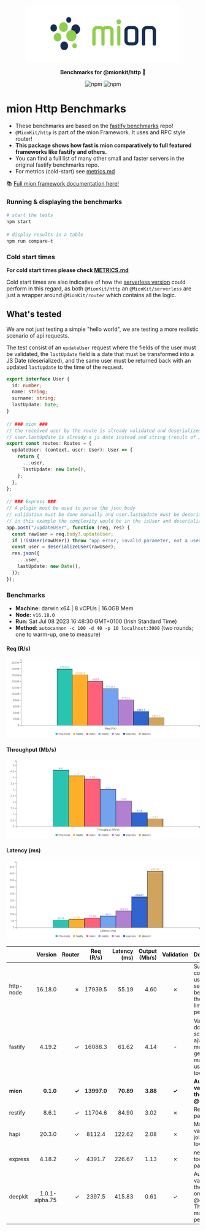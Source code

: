 <p align="center">
  <picture>
    <source media="(prefers-color-scheme: dark)" srcset="./assets/public/logo-dark.svg?raw=true">
    <source media="(prefers-color-scheme: light)" srcset="./assets/public/logo.svg?raw=true">
    <img alt='mion, a mikro kit for Typescript Serverless APIs' src='./assets/public/logo.svg?raw=true' width="403" height="150">
  </picture>
</p>

<p align="center">
  <strong>Benchmarks for  @mionkit/http 🚀</strong><br/>
</p>

<p align=center>
  <img src="https://img.shields.io/badge/code_style-prettier-ff69b4.svg?style=flat-square&maxAge=99999999" alt="npm"  style="max-width:100%;">
  <img src="https://img.shields.io/badge/license-MIT-97ca00.svg?style=flat-square&maxAge=99999999" alt="npm"  style="max-width:100%;">
</p>

# mion Http Benchmarks

- These benchmarks are based on the [fastify benchmarks](https://github.com/fastify/benchmarks) repo!
- `@MionKit/http` is part of the mion Framework. It uses and RPC style router!
- **This package shows how fast is mion comparatively to full featured frameworks like fastify and others.**
- You can find a full list of many other small and faster servers in the original fastify benchmarks repo.
- For metrics (cold-start) see [metrics.md](./METRICS.md)

📚 [Full mion framework documentation here!](https://github.com/MionKit/mion)

### Running & displaying the benchmarks

```sh
# start the tests
npm start

# display results in a table
npm run compare-t
```

### Cold start times

**For cold start times please check [METRICS.md](METRICS.md)**

Cold start times are also indicative of how the [serverless version](https://github.com/MionKit/mion/tree/master/packages/serverless) could perform in this regard, as both `@MionKit/http` an `@MionKit/serverless` are just a wrapper around `@MionKit/router` which contains all the logic.

## What's tested

We are not just testing a simple "hello world", we are testing a more realistic scenario of api requests.

The test consist of an `updateUser` request where the fields of the user must be validated, the `lastUpdate` field is a date that must be transformed into a JS Date (deserialized), and the same user must be returned back with an updated `lastUpdate` to the time of the request.

```ts
export interface User {
  id: number;
  name: string;
  surname: string;
  lastUpdate: Date;
}

// ### mion ###
// the received user by the route is already validated and deserialized
// user.lastUpdate is already a js date instead and string (result of JSON.parse)
export const routes: Routes = {
  updateUser: (context, user: User): User => {
    return {
      ...user,
      lastUpdate: new Date(),
    };
  },
};

// ### Express ###
// A plugin must be used to parse the json body
// validation must be done manually and user.lastUpdate must be deserialized manually into a date
// in this example the complexity would be in the isUser and deserializeUser functions (check src code fo that)
app.post("/updateUser", function (req, res) {
  const rawUser = req.body?.updateUser;
  if (!isUser(rawUser)) throw "app error, invalid parameter, not a user";
  const user = deserializeUser(rawUser);
  res.json({
    ...user,
    lastUpdate: new Date(),
  });
});
```

### Benchmarks

* __Machine:__ darwin x64 | 8 vCPUs | 16.0GB Mem
* __Node:__ `v16.18.0`
* __Run:__ Sat Jul 08 2023 16:48:30 GMT+0100 (Irish Standard Time)
* __Method:__ `autocannon -c 100 -d 40 -p 10 localhost:3000` (two rounds; one to warm-up, one to measure)

#### Req (R/s) 

![benchmarks](assets/public/charts/requests.png)



#### Throughput (Mb/s) 

![benchmarks](assets/public/charts/throughput.png)



#### Latency (ms) 

![benchmarks](assets/public/charts/latency.png)



|           | Version        | Router | Req (R/s)   | Latency (ms) | Output (Mb/s) | Validation | Description                                                                                                |
| :--       | --:            | --:    | :-:         | --:          | --:           | :-:        | :--                                                                                                        |
| http-node | 16.18.0        | ✗      | 17939.5     | 55.19        | 4.60          | ✗          | Super basic and completely useless bare http server, should be the theoretical upper limit in performance. |
| fastify   | 4.19.2         | ✓      | 16088.3     | 61.62        | 4.14          | -          | Validation is done using schemas and ajv. Schemas must be generated manually or using third party tools.   |
| **mion**  | **0.1.0**      | **✓**  | **13997.0** | **70.89**    | **3.88**      | **✓**      | **Automatic validation out of the box using @deepkit/types.**                                              |
| restify   | 8.6.1          | ✓      | 11704.6     | 84.90        | 3.02          | ✗          | Requires third party tools.                                                                                |
| hapi      | 20.3.0         | ✓      | 8112.4      | 122.62       | 2.08          | ✗          | Manual validation using joi, or third party tools.                                                         |
| express   | 4.18.2         | ✓      | 4391.7      | 226.67       | 1.13          | ✗          | needs third party tools, or third party tools                                                              |
| deepkit   | 1.0.1-alpha.75 | ✓      | 2397.5      | 415.83       | 0.61          | ✓          | Automatic validation out of the box (The ones that made @deepkit/types), Their rpc is way more performant. |
